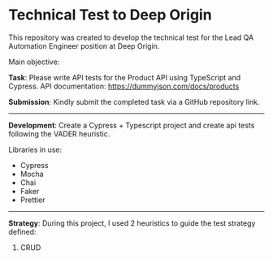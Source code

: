 # Technical Test to Deep Origin 

This repository was created to develop the technical test for the Lead QA Automation Engineer position at Deep Origin.

Main objective:

**Task**:
Please write API tests for the Product API using TypeScript and Cypress.
API documentation: https://dummyjson.com/docs/products

**Submission**:
Kindly submit the completed task via a GitHub repository link.

---

**Development**:
Create a Cypress + Typescript project and create api tests following the VADER heuristic.

Libraries in use:

- Cypress
- Mocha 
- Chai
- Faker
- Prettier

---

**Strategy**:
During this project, I used 2 heuristics to guide the test strategy defined:

1. CRUD
